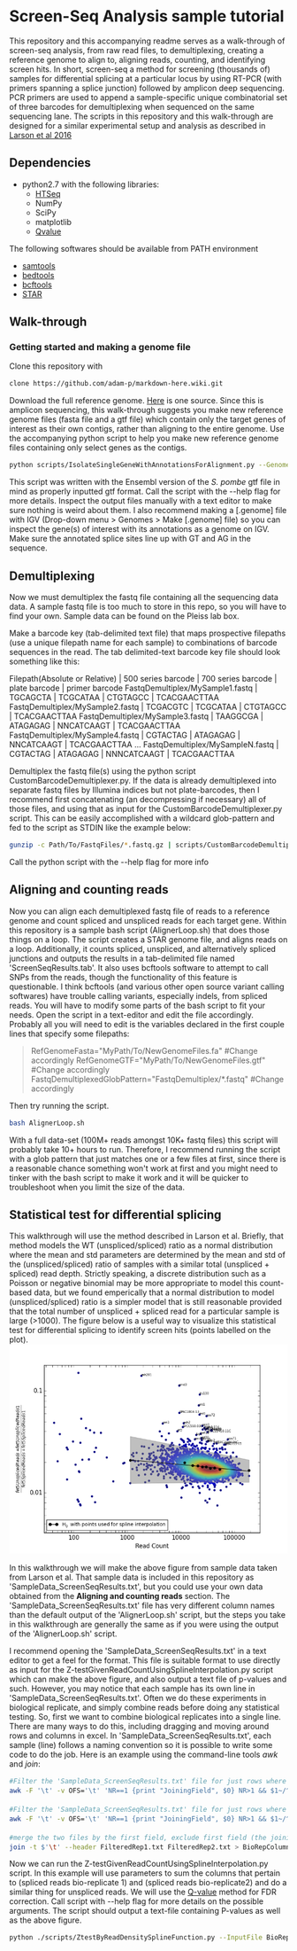 # Screen-Seq Analysis sample tutorial

This repository and this accompanying readme serves as a walk-through of screen-seq analysis, from raw read files, to demultiplexing, creating a reference genome to align to, aligning reads, counting, and identifying screen hits. In short, screen-seq a method for screening (thousands of) samples for differential splicing at a particular locus by using RT-PCR (with primers spanning a splice junction) followed by amplicon deep sequencing. PCR primers are used to append a sample-specific unique combinatorial set of three barcodes for demultiplexing when sequenced on the same sequencing lane. The scripts in this repository and this walk-through are designed for a similar experimental setup and analysis as described in [Larson et al 2016](https://www.ncbi.nlm.nih.gov/pubmed/27172183)
## Dependencies
- python2.7 with the following libraries:
    - [HTSeq](https://pypi.python.org/pypi/HTSeq)
    - NumPy
    - SciPy
    - matplotlib
    - [Qvalue](https://github.com/nfusi/qvalue)

The following softwares should be available from PATH environment
- [samtools](http://samtools.sourceforge.net)
- [bedtools](http://bedtools.readthedocs.io/en/latest/#)
- [bcftools](https://samtools.github.io/bcftools/)
- [STAR](https://github.com/alexdobin/STAR)

## Walk-through
### Getting started and making a genome file
Clone this repository with
```bash
clone https://github.com/adam-p/markdown-here.wiki.git
```
Download the full reference genome. [Here](http://support.illumina.com/sequencing/sequencing_software/igenome.html)
 is one source. Since this is amplicon sequencing, this walk-through suggests you make new reference genome files (fasta file and a gtf file) which contain only the target genes of interest as their own contigs, rather than aligning to the entire genome. Use the accompanying python script to help you make new reference genome files containing only select genes as the contigs.
 
 ```bash
python scripts/IsolateSingleGeneWithAnnotationsForAlignment.py --GenomeFasta MyGenome.fa --AnnotationGTF MyAnnotations.gtf --GenesToIsolate MySystematicID1 MySystematicID2 MySystematicID3 --ReverseMinusStrandGenes --OutputPrefix MyPath/To/NewGenomeFiles
```
 
 This script was written with the Ensembl version of the *S. pombe* gtf file in mind as properly inputted gtf format. Call the script with the --help flag for more details. Inspect the output files manually with a text editor to make sure nothing is weird about them. I also recommend making a [.genome] file with IGV (Drop-down menu > Genomes > Make [.genome] file) so you can inspect the gene(s) of interest with its annotations as a genome on IGV. Make sure the annotated splice sites line up with GT and AG in the sequence.
 
 ## Demultiplexing
 Now we must demultiplex the fastq file containing all the sequencing data data. A sample fastq file is too much to store in this repo, so you will have to find your own. Sample data can be found on the Pleiss lab box.
 
  Make a barcode key (tab-delimited text file) that maps prospective filepaths (use a unique filepath name for each sample) to combinations of barcode sequences in the read. The tab delimited-text barcode key file should look something like this:
 
Filepath(Absolute or Relative) | 500 series barcode | 700 series barcode | plate barcode | primer barcode
FastqDemultiplex/MySample1.fastq | TGCAGCTA | TCGCATAA | CTGTAGCC | TCACGAACTTAA
FastqDemultiplex/MySample2.fastq | TCGACGTC | TCGCATAA | CTGTAGCC | TCACGAACTTAA
FastqDemultiplex/MySample3.fastq | TAAGGCGA | ATAGAGAG | NNCATCAAGT | TCACGAACTTAA
FastqDemultiplex/MySample4.fastq | CGTACTAG | ATAGAGAG | NNCATCAAGT | TCACGAACTTAA
...
FastqDemultiplex/MySampleN.fastq | CGTACTAG | ATAGAGAG | NNNCATCAAGT | TCACGAACTTAA

Demultiplex the fastq file(s) using the python script CustomBarcodeDemultiplexer.py. If the data is already demultiplexed into separate fastq files by Illumina indices but not plate-barcodes, then I recommend first concatenating (an decompressing if necessary) all of those files, and using that as input for the CustomBarcodeDemultiplexer.py script. This can be easily accomplished with a wildcard glob-pattern and fed to the script as STDIN like the example below:

 ```bash
 gunzip -c Path/To/FastqFiles/*.fastq.gz | scripts/CustomBarcodeDemultiplexer.py --InputFile stdin --BarcodeKey MyBarcodeKey.txt --CreateEmptyFastqFiles
```
Call the python script with the --help flag for more info
 
 ## Aligning and counting reads
 Now you can align each demultiplexed fastq file of reads to a reference genome and count spliced and unspliced reads for each target gene. Within this repository is a sample bash script (AlignerLoop.sh) that does those things on a loop. The script creates a STAR genome file, and aligns reads on a loop. Additionally, it counts spliced, unspliced, and alternatively spliced junctions and outputs the results in a tab-delimited file named 'ScreenSeqResults.tab'. It also uses bcftools software to attempt to call SNPs from the reads, though the functionality of this feature is questionable. I think bcftools (and various other open source variant calling softwares) have trouble calling variants, especially indels, from spliced reads. You will have to modify some parts of the bash script to fit your needs. Open the script in a text-editor and edit the file accordingly. Probably all you will need to edit is the variables declared in the first couple lines that specify some filepaths:
 
 
 >RefGenomeFasta="MyPath/To/NewGenomeFiles.fa" #Change accordingly
>RefGenomeGTF="MyPath/To/NewGenomeFiles.gtf" #Change accordingly
>FastqDemultiplexedGlobPattern="FastqDemultiplex/*.fastq" #Change accordingly

 
 Then try running the script.
 
  ```bash
 bash AlignerLoop.sh
 ```
 
  With a full data-set (100M+ reads amongst 10K+ fastq files) this script will probably take 10+ hours to run. Therefore, I recommend running the script with a glob pattern that just matches one or a few files at first, since there is a reasonable chance something won't work at first and you might need to tinker with the bash script to make it work and it will be quicker to troubleshoot when you limit the size of the data. 

## Statistical test for differential splicing
This walkthrough will use the method described in Larson et al. Briefly, that method models the WT (unspliced/spliced) ratio as a normal distribution where the mean and std parameters are determined by the mean and std of the (unspliced/spliced) ratio of samples with a similar total (unspliced + spliced) read depth. Strictly speaking, a discrete distribution such as a Poisson or negative binomial may be more appropriate to model this count-based data, but we found emperically that a normal distribution to model (unspliced/spliced) ratio is a simpler model that is still reasonable provided that the total number of unspliced + spliced read for a particular sample is large (>1000). The figure below is a useful way to visualize this statistical test for differential splicing to identify screen hits (points labelled on the plot).
![alt text](./images/MyPlot.png "MA-like plot")

In this walkthrough we will make the above figure from sample data taken from Larson et al. That sample data is included in this repository as 'SampleData_ScreenSeqResults.txt', but you could use your own data obtained from the **Aligning and counting reads** section. The 'SampleData_ScreenSeqResults.txt' file has very different column names than the default output of the 'AlignerLoop.sh' script, but the steps you take in this walkthrough are generally the same as if you were using the output of the 'AlignerLoop.sh' script.

I recommend opening the 'SampleData_ScreenSeqResults.txt' in a text editor to get a feel for the format. This file is suitable format to use directly as input for the Z-testGivenReadCountUsingSplineInterpolation.py script which can make the above figure, and also output a text file of p-values and such. However, you may notice that each sample has its own line in 'SampleData_ScreenSeqResults.txt'. Often we do these experiments in biological replicate, and simply combine reads before doing any statistical testing. So, first we want to combine biological replicates into a single line. There are many ways to do this, including dragging and moving around rows and columns in excel. In 'SampleData_ScreenSeqResults.txt', each sample (line) follows a naming convention so it is possible to write some code to do the job. Here is an example using the command-line tools *awk* and *join*:

```bash
#Filter the 'SampleData_ScreenSeqResults.txt' file for just rows where the input first field starts with 1 (signifying biological rep1) Write-out first field without 1_
awk -F '\t' -v OFS='\t' 'NR==1 {print "JoiningField", $0} NR>1 && $1~/^1/ {split($1,a,"_"); print a[2]"_"a[3], $0}' SampleData_ScreenSeqResults.txt > FilteredRep1.txt

#Filter the 'SampleData_ScreenSeqResults.txt' file for just rows where the input first field starts with 1 (signifying biological rep2). Write-out first field without 2_
awk -F '\t' -v OFS='\t' 'NR==1 {print "JoiningField", $0} NR>1 && $1~/^2/ {split($1,a,"_"); print a[2]"_"a[3], $0}' SampleData_ScreenSeqResults.txt > FilteredRep2.txt

#merge the two files by the first field, exclude first field (the joining field).
join -t $'\t' --header FilteredRep1.txt FilteredRep2.txt > BioRepColumnsCombinedInSameRow.txt
```

Now we can run the Z-testGivenReadCountUsingSplineInterpolation.py script. In this example will use parameters to sum the columns that pertain to (spliced reads bio-replicate 1) and (spliced reads bio-replicate2) and do a similar thing for unspliced reads. We will use the [Q-value](https://www.ncbi.nlm.nih.gov/pubmed/12883005) method for FDR correction. Call script with --help flag for more details on the possible arguments. The script should output a text-file containing P-values as well as the above figure.

```bash
python ./scripts/ZtestByReadDensitySplineFunction.py --InputFile BioRepColumnsCombinedInSameRow.txt --NumeratorColumnName fet5_UnsplicedReads fet5_UnsplicedReads_1 --DenominatorColumnName fet5_SplicedReads fet5_SplicedReads_1 --MultipleHypothesisCorrection Qvalue --IdentifierColumnName Common_Name --TestType RightSidedTest --OutputFile MyOutput.txt --PlotMA MyPlot.png --ShowSplineFitConfidenceInterval --LabelSignificantPointsInPlot
```
